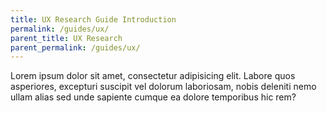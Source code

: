 ```yaml
---
title: UX Research Guide Introduction
permalink: /guides/ux/
parent_title: UX Research
parent_permalink: /guides/ux/
---
```


Lorem ipsum dolor sit amet, consectetur adipisicing elit. Labore quos asperiores, excepturi suscipit vel dolorum laboriosam, nobis deleniti nemo ullam alias sed unde sapiente cumque ea dolore temporibus hic rem?

